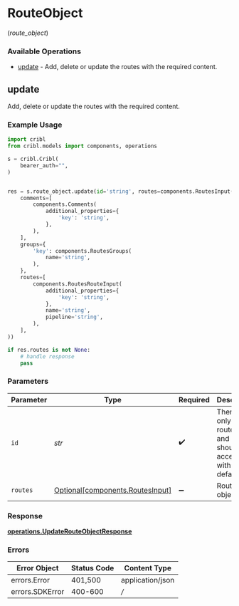 # RouteObject
(*route_object*)

### Available Operations

* [update](#update) - Add, delete or update the routes with the required content.

## update

Add, delete or update the routes with the required content.

### Example Usage

```python
import cribl
from cribl.models import components, operations

s = cribl.Cribl(
    bearer_auth="",
)


res = s.route_object.update(id='string', routes=components.RoutesInput(
    comments=[
        components.Comments(
            additional_properties={
                'key': 'string',
            },
        ),
    ],
    groups={
        'key': components.RoutesGroups(
            name='string',
        ),
    },
    routes=[
        components.RoutesRouteInput(
            additional_properties={
                'key': 'string',
            },
            name='string',
            pipeline='string',
        ),
    ],
))

if res.routes is not None:
    # handle response
    pass
```

### Parameters

| Parameter                                                                  | Type                                                                       | Required                                                                   | Description                                                                |
| -------------------------------------------------------------------------- | -------------------------------------------------------------------------- | -------------------------------------------------------------------------- | -------------------------------------------------------------------------- |
| `id`                                                                       | *str*                                                                      | :heavy_check_mark:                                                         | There is only one route entity and it should be accessed with id: default. |
| `routes`                                                                   | [Optional[components.RoutesInput]](../../models/components/routesinput.md) | :heavy_minus_sign:                                                         | Routes object                                                              |


### Response

**[operations.UpdateRouteObjectResponse](../../models/operations/updaterouteobjectresponse.md)**
### Errors

| Error Object     | Status Code      | Content Type     |
| ---------------- | ---------------- | ---------------- |
| errors.Error     | 401,500          | application/json |
| errors.SDKError  | 400-600          | */*              |
